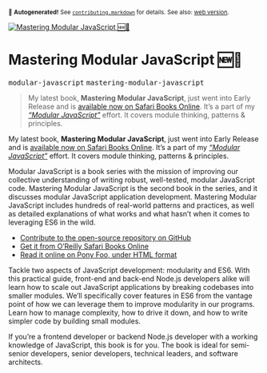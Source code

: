 <sub>&#x1F6A8; <strong>Autogenerated!</strong> See <a href="https://github.com/ponyfoo/articles/tree/noindex/contributing.markdown"><code>contributing.markdown</code></a> for details. See also: <a href="https://ponyfoo.com/articles/mastering-modular-javascript">web version</a>.</sub>

<a href="https://ponyfoo.com/articles/mastering-modular-javascript"><div><img src="https://images.ponyfoo.com/uploads/space-shuttle-774-d5f51bd152df4462a1dd48d1232b925e.jpg" alt="Mastering Modular JavaScript &#x1F195;&#x1F4D7;"></div></a>

<h1>Mastering Modular JavaScript &#x1F195;&#x1F4D7;</h1>

<p><kbd>modular-javascript</kbd> <kbd>mastering-modular-javascript</kbd></p>

<blockquote><p>My latest book, <strong>Mastering Modular JavaScript</strong>, just went into Early Release and is <a href="https://ponyfoo.com/s/mastering-modular-javascript-early-release" target="_blank" aria-label="Mastering Modular JavaScript on Safari Books Online">available now on Safari Books Online</a>. It&#x2019;s a part of my <a href="https://mjavascript.com/" target="_blank" aria-label="Modular JavaScript Book Series"><em>&#x201C;Modular JavaScript&#x201D;</em></a> effort. It covers module thinking, patterns &amp; principles.</p>
</blockquote>

<div><p>My latest book, <strong>Mastering Modular JavaScript</strong>, just went into Early Release and is <a href="https://ponyfoo.com/s/mastering-modular-javascript-early-release" target="_blank" rel="noopener noreferrer" aria-label="Mastering Modular JavaScript on Safari Books Online">available now on Safari Books Online</a>. It&#x2019;s a part of my <a href="https://mjavascript.com/" target="_blank" rel="noopener noreferrer" aria-label="Modular JavaScript Book Series"><em>&#x201C;Modular JavaScript&#x201D;</em></a> effort. It covers module thinking, patterns &amp; principles.</p></div>

<blockquote></blockquote>

<div><p>Modular JavaScript is a book series with the mission of improving our collective understanding of writing robust, well-tested, modular JavaScript code. Mastering Modular JavaScript is the second book in the series, and it discusses modular JavaScript application development. Mastering Modular JavaScript includes hundreds of real-world patterns and practices, as well as detailed explanations of what works and what hasn&#x2019;t when it comes to leveraging ES6 in the wild.</p> <ul> <li><a href="https://ponyfoo.com/s/mastering-modular-javascript-repo-contrib" target="_blank" rel="noopener noreferrer" aria-label="Mastering Modular JavaScript on GitHub">Contribute to the open-source repository on GitHub</a></li> <li><a href="https://ponyfoo.com/s/mastering-modular-javascript-early-release" target="_blank" rel="noopener noreferrer" aria-label="Mastering Modular JavaScript on Safari Books Online">Get it from O&#x2019;Reilly Safari Books Online</a></li> <li><a href="https://ponyfoo.com/s/mastering-modular-javascript-read" target="_blank" rel="noopener noreferrer" aria-label="Mastering Modular JavaScript on Pony Foo">Read it online on Pony Foo, under HTML format</a></li> </ul></div>

<div><p>Tackle two aspects of JavaScript development: modularity and ES6. With this practical guide, front-end and back-end Node.js developers alike will learn how to scale out JavaScript applications by breaking codebases into smaller modules. We&#x2019;ll specifically cover features in ES6 from the vantage point of how we can leverage them to improve modularity in our programs. Learn how to manage complexity, how to drive it down, and how to write simpler code by building small modules.</p> <p>If you&#x2019;re a frontend developer or backend Node.js developer with a working knowledge of JavaScript, this book is for you. The book is ideal for semi-senior developers, senior developers, technical leaders, and software architects.</p></div>

